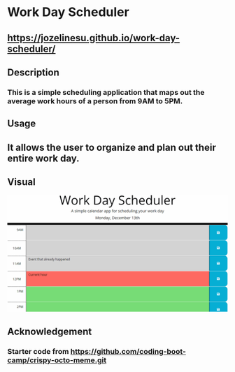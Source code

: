 # Work Day Scheduler 

## https://jozelinesu.github.io/work-day-scheduler/

## Description

### This is a simple scheduling application that maps out the average work hours of a person from 9AM to 5PM. 

## Usage

## It allows the user to organize and plan out their entire work day.

## Visual

![](./Assets/05-third-party-apis-homework-demo.gif)

## Acknowledgement

### Starter code from https://github.com/coding-boot-camp/crispy-octo-meme.git



